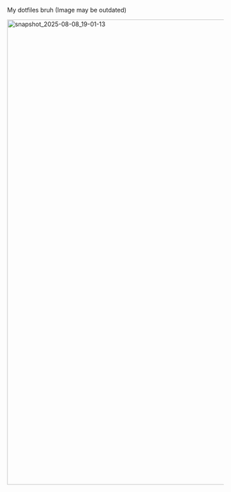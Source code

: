 My dotfiles bruh
(Image may be outdated)

<img width="1920" height="1080" alt="snapshot_2025-08-08_19-01-13" src="https://github.com/user-attachments/assets/985f1bdf-919c-46d3-a9ea-8c096bb503a4" />
